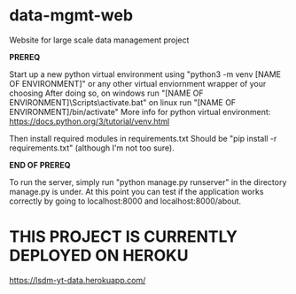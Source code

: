 # data-mgmt-web
Website for large scale data management project

**PREREQ**

Start up a new python virtual environment using "python3 -m venv [NAME OF ENVIRONMENT]" or any other virtual enviornment wrapper of your choosing
After doing so, on windows run "[NAME OF ENVIRONMENT]\Scripts\activate.bat"
                on linux run "[NAME OF ENVIRONMENT]/bin/activate"
More info for python virtual environment: https://docs.python.org/3/tutorial/venv.html

Then install required modules in requirements.txt
Should be "pip install -r requirements.txt" (although I'm not too sure).

**END OF PREREQ**

To run the server, simply run "python manage.py runserver" in the directory manage.py is under.
At this point you can test if the application works correctly by going to localhost:8000 and localhost:8000/about.

# THIS PROJECT IS CURRENTLY DEPLOYED ON HEROKU
https://lsdm-yt-data.herokuapp.com/
